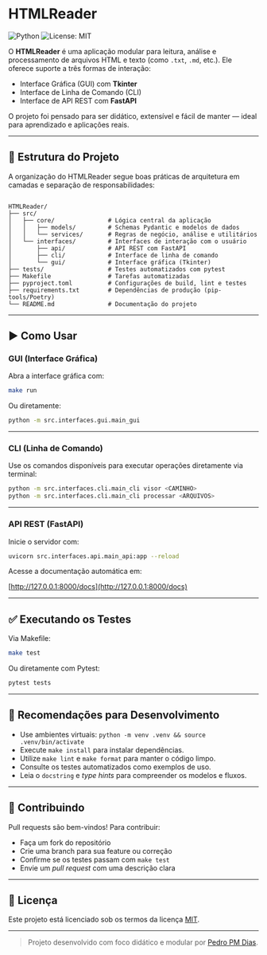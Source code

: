 # HTMLReader

![Python](https://img.shields.io/badge/python-3.10+-blue.svg)
![License: MIT](https://img.shields.io/badge/License-MIT-yellow.svg)

O **HTMLReader** é uma aplicação modular para leitura, análise e processamento de arquivos HTML e texto (como `.txt`, `.md`, etc.). Ele oferece suporte a três formas de interação:

- Interface Gráfica (GUI) com **Tkinter**
- Interface de Linha de Comando (CLI)
- Interface de API REST com **FastAPI**

O projeto foi pensado para ser didático, extensível e fácil de manter — ideal para aprendizado e aplicações reais.

---

## 🧱 Estrutura do Projeto

A organização do HTMLReader segue boas práticas de arquitetura em camadas e separação de responsabilidades:

```plain

HTMLReader/
├── src/
│   ├── core/               # Lógica central da aplicação
│   │   ├── models/         # Schemas Pydantic e modelos de dados
│   │   └── services/       # Regras de negócio, análise e utilitários
│   └── interfaces/         # Interfaces de interação com o usuário
│       ├── api/            # API REST com FastAPI
│       ├── cli/            # Interface de linha de comando
│       └── gui/            # Interface gráfica (Tkinter)
├── tests/                  # Testes automatizados com pytest
├── Makefile                # Tarefas automatizadas
├── pyproject.toml          # Configurações de build, lint e testes
├── requirements.txt        # Dependências de produção (pip-tools/Poetry)
└── README.md               # Documentação do projeto

```

---

## ▶️ Como Usar

### GUI (Interface Gráfica)

Abra a interface gráfica com:

```bash
make run
````

Ou diretamente:

```bash
python -m src.interfaces.gui.main_gui
```

---

### CLI (Linha de Comando)

Use os comandos disponíveis para executar operações diretamente via terminal:

```bash
python -m src.interfaces.cli.main_cli visor <CAMINHO>
python -m src.interfaces.cli.main_cli processar <ARQUIVOS>
```

---

### API REST (FastAPI)

Inicie o servidor com:

```bash
uvicorn src.interfaces.api.main_api:app --reload
```

Acesse a documentação automática em:

[http://127.0.0.1:8000/docs](http://127.0.0.1:8000/docs)

---

## ✅ Executando os Testes

Via Makefile:

```bash
make test
```

Ou diretamente com Pytest:

```bash
pytest tests
```

---

## 🧪 Recomendações para Desenvolvimento

- Use ambientes virtuais: `python -m venv .venv && source .venv/bin/activate`
- Execute `make install` para instalar dependências.
- Utilize `make lint` e `make format` para manter o código limpo.
- Consulte os testes automatizados como exemplos de uso.
- Leia o `docstring` e *type hints* para compreender os modelos e fluxos.

---

## 🤝 Contribuindo

Pull requests são bem-vindos! Para contribuir:

- Faça um fork do repositório
- Crie uma branch para sua feature ou correção
- Confirme se os testes passam com `make test`
- Envie um *pull request* com uma descrição clara

---

## 📝 Licença

Este projeto está licenciado sob os termos da licença [MIT](LICENSE).

---

> Projeto desenvolvido com foco didático e modular por [Pedro PM Dias](https://github.com/DiasPedroQA/HTMLReader).
